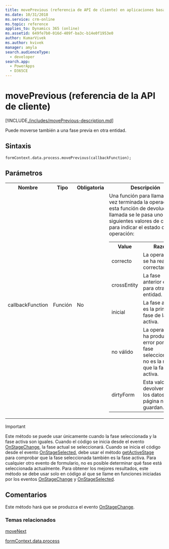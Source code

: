 ```yaml
---
title: movePrevious (referencia de API de cliente) en aplicaciones basadas en modelos | MicrosoftDocs
ms.date: 10/31/2018
ms.service: crm-online
ms.topic: reference
applies_to: Dynamics 365 (online)
ms.assetid: 649fe7b0-016d-409f-ba3c-b14e0f1953e0
author: KumarVivek
ms.author: kvivek
manager: amyla
search.audienceType:
  - developer
search.app:
  - PowerApps
  - D365CE
---
```

# <a name="moveprevious-client-api-reference"></a>movePrevious (referencia de la API de cliente)



[!INCLUDE[./includes/movePrevious-description.md](./includes/movePrevious-description.md)]

Puede moverse también a una fase previa en otra entidad.

## <a name="syntax"></a>Sintaxis

`formContext.data.process.movePrevious(callbackFunction);`

## <a name="parameters"></a>Parámetros

<table style="width:100%">
<tr>
<th>Nombre</th>
<th>Tipo</th>
<th>Obligatoria</th>
<th>Descripción</th>
</tr>
<tr>
<td>callbackFunction</td>
<td>Función</td>
<td>No</td>
<td>Una función para llamar una vez terminada la operación. A esta función de devolución de llamada se le pasa uno de los siguientes valores de cadena para indicar el estado de la operación:
<table>
<tr>
<th>Value</th>
<th>Razón</th>
</tr>
<tr>
<td>correcto</td>
<td>La operación se ha realizado correctamente.</td>
</tr>
<tr>
<td>crossEntity</td>
<td>La fase anterior es para otra entidad.</td>
</tr>
<tr>
<td>inicial</td>
<td>La fase activa es la primera fase de la ruta activa.</td>
</tr>
<tr>
<td>no válido</td>
<td>La operación ha producido error porque la fase seleccionada no es la misma que la fase activa.</td>
</tr>
<tr>
<td>dirtyForm</td>
<td>Esta valor se devolverá si los datos en la página no se guardan.</td>
</tr>
</table>
</td>
</tr>
</table>

>[!IMPORTANT]
>Este método se puede usar únicamente cuando la fase seleccionada y la fase activa son iguales. Cuando el código se inicia desde el evento [OnStageChange](../../events/onstagechange.md), la fase actual se seleccionará. Cuando se inicia el código desde el evento [OnStageSelected](../../events/onstageselected.md), debe usar el método [getActiveStage](../activestage/getActiveStage.md) para comprobar que la fase seleccionada también es la fase activa. Para cualquier otro evento de formulario, no es posible determinar qué fase está seleccionada actualmente. Para obtener los mejores resultados, este método se debe usar solo en código al que se llame en funciones iniciadas por los eventos [OnStageChange](../../events/onstagechange.md) y [OnStageSelected](../../events/onstageselected.md).

## <a name="remarks"></a>Comentarios

Este método hará que se produzca el evento [OnStageChange](../../events/onstagechange.md).

### <a name="related-topics"></a>Temas relacionados

[moveNext](moveNext.md)

[formContext.data.process](../../formContext-data-process.md)
 


